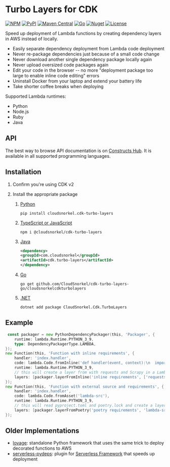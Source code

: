 # Turbo Layers for CDK

[![NPM](https://img.shields.io/npm/v/@cloudsnorkel/cdk-turbo-layers?label=npm&logo=npm)](https://www.npmjs.com/package/@cloudsnorkel/cdk-turbo-layers)
[![PyPI](https://img.shields.io/pypi/v/cloudsnorkel.cdk-turbo-layers?label=pypi&logo=pypi)](https://pypi.org/project/cloudsnorkel.cdk-turbo-layers)
[![Maven Central](https://img.shields.io/maven-central/v/com.cloudsnorkel/cdk.turbo-layers.svg?label=Maven%20Central&logo=java)](https://search.maven.org/search?q=g:%22com.cloudsnorkel%22%20AND%20a:%22cdk.turbo-layers%22)
[![Go](https://img.shields.io/github/v/tag/CloudSnorkel/cdk-turbo-layers?color=red&label=go&logo=go)](https://pkg.go.dev/github.com/CloudSnorkel/cdk-turbo-layers-go/cloudsnorkelcdkturbolayers)
[![Nuget](https://img.shields.io/nuget/v/CloudSnorkel.Cdk.TurboLayers?color=red&&logo=nuget)](https://www.nuget.org/packages/CloudSnorkel.Cdk.TurboLayers/)
[![License](https://img.shields.io/badge/license-Apache--2.0-blue)](https://github.com/CloudSnorkel/cdk-turbo-layers/blob/main/LICENSE)

Speed up deployment of Lambda functions by creating dependency layers in AWS instead of locally.

* Easily separate dependency deployment from Lambda code deployment
* Never re-package dependencies just because of a small code change
* Never download another single dependency package locally again
* Never upload oversized code packages again
* Edit your code in the browser -- no more "deployment package too large to enable inline code editing" errors
* Uninstall Docker from your laptop and extend your battery life
* Take shorter coffee breaks when deploying

Supported Lambda runtimes:

* Python
* Node.js
* Ruby
* Java

## API

The best way to browse API documentation is on [Constructs Hub](https://constructs.dev/packages/@cloudsnorkel/cdk-turbo-layers/). It is available in all supported programming languages.

## Installation

1. Confirm you're using CDK v2
2. Install the appropriate package

   1. [Python](https://pypi.org/project/cloudsnorkel.cdk-turbo-layers)

      ```
      pip install cloudsnorkel.cdk-turbo-layers
      ```
   2. [TypeScript or JavaScript](https://www.npmjs.com/package/@cloudsnorkel/cdk-turbo-layers)

      ```
      npm i @cloudsnorkel/cdk-turbo-layers
      ```
   3. [Java](https://search.maven.org/search?q=g:%22com.cloudsnorkel%22%20AND%20a:%22cdk.turbo-layers%22)

      ```xml
      <dependency>
      <groupId>com.cloudsnorkel</groupId>
      <artifactId>cdk.turbo-layers</artifactId>
      </dependency>
      ```
   4. [Go](https://pkg.go.dev/github.com/CloudSnorkel/cdk-turbo-layers-go/cloudsnorkelcdkturbolayers)

      ```
      go get github.com/CloudSnorkel/cdk-turbo-layers-go/cloudsnorkelcdkturbolayers
      ```
   5. [.NET](https://www.nuget.org/packages/CloudSnorkel.Cdk.TurboLayers/)

      ```
      dotnet add package CloudSnorkel.Cdk.TurboLayers
      ```

## Example

```go
 const packager = new PythonDependencyPackager(this, 'Packager', {
    runtime: lambda.Runtime.PYTHON_3_9,
    type: DependencyPackagerType.LAMBDA,
});
new Function(this, 'Function with inline requirements', {
    handler: 'index.handler',
    code: lambda.Code.fromInline('def handler(event, context):\n  import requests'),
    runtime: lambda.Runtime.PYTHON_3_9,
    // this will create a layer from with requests and Scrapy in a Lambda function instead of locally
    layers: [packager.layerFromInline('inline requirements', ['requests', 'Scrapy'])],
});
new Function(this, 'Function with external source and requirements', {
    handler: 'index.handler',
    code: lambda.Code.fromAsset('lambda-src'),
    runtime: lambda.Runtime.PYTHON_3_9,
    // this will read pyproject.toml and poetry.lock and create a layer from the requirements in a Lambda function instead of locally
    layers: [packager.layerFromPoetry('poetry requirements', 'lambda-src')],
});
```

## Older Implementations

* [lovage](https://github.com/CloudSnorkel/lovage): standalone Python framework that uses the same trick to deploy decorated functions to AWS
* [serverless-pydeps](https://github.com/CloudSnorkel/serverless-pydeps): plugin for [Serverless Framework](https://www.serverless.com/) that speeds up deployment
